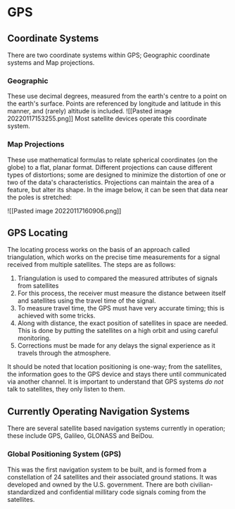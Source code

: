 # GPS

## Coordinate Systems
There are two coordinate systems within GPS; Geographic coordinate systems and Map projections.

### Geographic

These use decimal degrees, measured from the earth's centre to a point on the earth's surface. Points are referenced by longitude and latitude in this manner, and (rarely) altitude is included.
	![[Pasted image 20220117153255.png]] 
	Most satellite devices operate this coordinate system.

### Map Projections

These use mathematical formulas to relate spherical coordinates (on the globe) to a flat, planar format. Different projections can cause different types of distortions; some are designed to minimize the distortion of one or two of the data's characteristics. Projections can maintain the area of a feature, but alter its shape. In the image below, it can be seen that data near the poles is stretched:

![[Pasted image 20220117160906.png]]


## GPS Locating

The locating process works on the basis of an approach called triangulation, which works on the precise time measurements for a signal received from multiple satellites. The steps are as follows:

1. Triangulation is used to compared the measured attributes of signals from satellites
2. For this process, the receiver must measure the distance between itself and satellites using the travel time of the signal.
3. To measure travel time, the GPS must have very accurate timing; this is achieved with some tricks.
4. Along with distance, the exact position of satellites in space are needed. This is done by putting the satellites on a high orbit and using careful monitoring.
5. Corrections must be made for any delays the signal experience as it travels through the atmosphere.

It should be noted that location positioning is one-way; from the satellites, the information goes to the GPS device and stays there until communicated via another channel. It is important to understand that GPS systems *do not* talk to satellites, they only listen to them.

## Currently Operating Navigation Systems

There are several satellite based navigation systems currently in operation; these include GPS, Galileo, GLONASS and BeiDou.

### Global Positioning System (GPS)
This was the first navigation system to be built, and is formed from a constellation of 24 satellites and their associated ground stations. It was developed and owned by the U.S. government. There are both civilian-standardized and confidential millitary code signals coming from the satellites.


